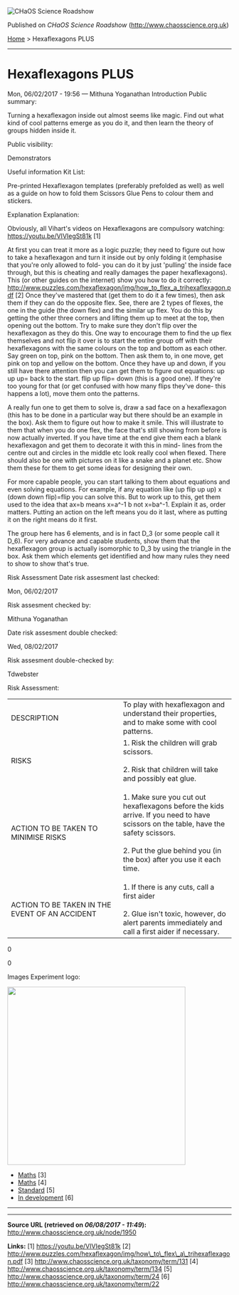 <img src="http://www.chaosscience.org.uk/sites/default/files/garland_logo.png" alt="CHaOS Science Roadshow" id="logo" class="print-logo" />

Published on *CHaOS Science Roadshow* (<http://www.chaosscience.org.uk>)

[Home](http://www.chaosscience.org.uk/) &gt; Hexaflexagons PLUS

------------------------------------------------------------------------

Hexaflexagons PLUS
==================

<span class="submitted">Mon, 06/02/2017 - 19:56 — Mithuna Yoganathan</span>
Introduction
Public summary: 

Turning a hexaflexagon inside out almost seems like magic. Find out what kind of cool patterns emerge as you do it, and then learn the theory of groups hidden inside it.

Public visibility: 

Demonstrators

Useful information
Kit List: 

Pre-printed Hexaflexagon templates (preferably prefolded as well) as well as a guide on how to fold them
Scissors
Glue
Pens to colour them and stickers.

Explanation
Explanation: 

Obviously, all Vihart's videos on Hexaflexagons are compulsory watching: <https://youtu.be/VIVIegSt81k> <span class="print-footnote">\[1\]</span>

At first you can treat it more as a logic puzzle; they need to figure out how to take a hexaflexagon and turn it inside out by only folding it (emphasise that you're only allowed to fold- you can do it by just 'pulling' the inside face through, but this is cheating and really damages the paper hexaflexagons). This (or other guides on the internet) show you how to do it correctly: <http://www.puzzles.com/hexaflexagon/img/how_to_flex_a_trihexaflexagon.pdf> <span class="print-footnote">\[2\]</span>
Once they've mastered that (get them to do it a few times), then ask them if they can do the opposite flex. See, there are 2 types of flexes, the one in the guide (the down flex) and the similar up flex. You do this by getting the other three corners and lifting them up to meet at the top, then opening out the bottom. Try to make sure they don't flip over the hexaflexagon as they do this. One way to encourage them to find the up flex themselves and not flip it over is to start the entire group off with their hexaflexagons with the same colours on the top and bottom as each other. Say green on top, pink on the bottom. Then ask them to, in one move, get pink on top and yellow on the bottom. Once they have up and down, if you still have there attention then you can get them to figure out equations: up up up= back to the start. flip up flip= down (this is a good one). If they're too young for that (or get confused with how many flips they've done- this happens a lot), move them onto the patterns.

A really fun one to get them to solve is, draw a sad face on a hexaflexagon (this has to be done in a particular way but there should be an example in the box). Ask them to figure out how to make it smile. This will illustrate to them that when you do one flex, the face that's still showing from before is now actually inverted. If you have time at the end give them each a blank hexaflexagon and get them to decorate it with this in mind- lines from the centre out and circles in the middle etc look really cool when flexed. There should also be one with pictures on it like a snake and a planet etc. Show them these for them to get some ideas for designing their own.

For more capable people, you can start talking to them about equations and even solving equations. For example, if any equation like (up flip up up) x (down down flip)=flip you can solve this. But to work up to this, get them used to the idea that ax=b means x=a^-1 b not x=ba^-1. Explain it as, order matters. Putting an action on the left means you do it last, where as putting it on the right means do it first.

The group here has 6 elements, and is in fact D\_3 (or some people call it D\_6). For very advance and capable students, show them that the hexaflexagon group is actually isomorphic to D\_3 by using the triangle in the box. Ask them which elements get identified and how many rules they need to show to show that's true.

Risk Assessment
Date risk assesment last checked: 

<span class="date-display-single">Mon, 06/02/2017</span>

Risk assesment checked by: 

Mithuna Yoganathan

Date risk assesment double checked: 

<span class="date-display-single">Wed, 08/02/2017</span>

Risk assesment double-checked by: 

Tdwebster

Risk Assessment: 

<table>
<colgroup>
<col width="50%" />
<col width="50%" />
</colgroup>
<tbody>
<tr class="odd">
<td>DESCRIPTION</td>
<td>To play with hexaflexagon and understand their properties, and to make some with cool patterns.</td>
</tr>
<tr class="even">
<td>RISKS</td>
<td>1. Risk the children will grab scissors.<br />
<br />
2. Risk that children will take and possibly eat glue.<br />
</td>
</tr>
<tr class="odd">
<td>ACTION TO BE TAKEN TO MINIMISE RISKS</td>
<td><p>1. Make sure you cut out hexaflexagons before the kids arrive. If you need to have scissors on the table, have the safety scissors.<br />
<br />
2. Put the glue behind you (in the box) after you use it each time.<br />
</p></td>
</tr>
<tr class="even">
<td>ACTION TO BE TAKEN IN THE EVENT OF AN ACCIDENT</td>
<td>1. If there is any cuts, call a first aider<br />
<br />
2. Glue isn't toxic, however, do alert parents immediately and call a first aider if necessary.<br />
</td>
</tr>
</tbody>
</table>

0

0

Images
Experiment logo: 

<img src="http://www.chaosscience.org.uk/sites/default/files/imagefield_default_images/unknownexpt.png?1321624030" class="imagefield imagefield-field_experiment_logo" width="400" height="400" />

-   [Maths](http://www.chaosscience.org.uk/taxonomy/term/131) <span class="print-footnote">\[3\]</span>
-   [Maths](http://www.chaosscience.org.uk/taxonomy/term/134) <span class="print-footnote">\[4\]</span>
-   [Standard](http://www.chaosscience.org.uk/taxonomy/term/24 "A standard CHaOS experiment, useable for all hands-on events.") <span class="print-footnote">\[5\]</span>
-   [In development](http://www.chaosscience.org.uk/taxonomy/term/22 "This experiment doesn't actually exist yet, but might in the future!") <span class="print-footnote">\[6\]</span>

****

------------------------------------------------------------------------

**Source URL (retrieved on *06/08/2017 - 11:49*):** <http://www.chaosscience.org.uk/node/1950>

**Links:**
\[1\] https://youtu.be/VIVIegSt81k
\[2\] http://www.puzzles.com/hexaflexagon/img/how\_to\_flex\_a\_trihexaflexagon.pdf
\[3\] http://www.chaosscience.org.uk/taxonomy/term/131
\[4\] http://www.chaosscience.org.uk/taxonomy/term/134
\[5\] http://www.chaosscience.org.uk/taxonomy/term/24
\[6\] http://www.chaosscience.org.uk/taxonomy/term/22

